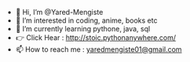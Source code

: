 - 👋 Hi, I’m @Yared-Mengiste
- 👀 I’m interested in coding, anime, books etc
- 🌱 I’m currently learning pythone, java, sql
- 👉 Click Hear : http://stoic.pythonanywhere.com/
- 📫 How to reach me : yaredmengiste01@gmail.com

<!---
Yared-Mengiste/Yared-Mengiste is a ✨ special ✨ repository because its `README.md` (this file) appears on your GitHub profile.
You can click the Preview link to take a look at your changes.
--->
